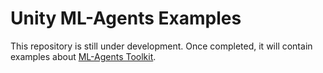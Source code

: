 
# Unity ML-Agents Examples

This repository is still under development. Once completed, it will contain examples about [ML-Agents Toolkit](https://unity-technologies.github.io/ml-agents/).
